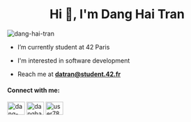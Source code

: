 <h1 align="center">Hi 👋, I'm Dang Hai Tran</h1>

<p align="left"> <img src="https://komarev.com/ghpvc/?username=dang-hai-tran&label=Profile%20views&color=0e75b6&style=flat" alt="dang-hai-tran" /> </p>

-   I’m currently student at 42 Paris

-   I'm interested in software development

-   Reach me at **datran@student.42.fr**

<h4 align="left">Connect with me:</h4>
<p align="left">
<a href="https://linkedin.com/in/dang-hai-tran-5b207121b" target="blank"><img align="center" src="https://raw.githubusercontent.com/rahuldkjain/github-profile-readme-generator/master/src/images/icons/Social/linked-in-alt.svg" alt="dang-hai-tran-5b207121b" height="30" width="40" /></a>
<a href="https://www.hackerrank.com/danghai_ema" target="blank"><img align="center" src="https://raw.githubusercontent.com/rahuldkjain/github-profile-readme-generator/master/src/images/icons/Social/hackerrank.svg" alt="danghai_ema" height="30" width="40" /></a>
<a href="https://www.leetcode.com/user7872c" target="blank"><img align="center" src="https://raw.githubusercontent.com/rahuldkjain/github-profile-readme-generator/master/src/images/icons/Social/leet-code.svg" alt="user7872c" height="30" width="40" /></a>
</p>
